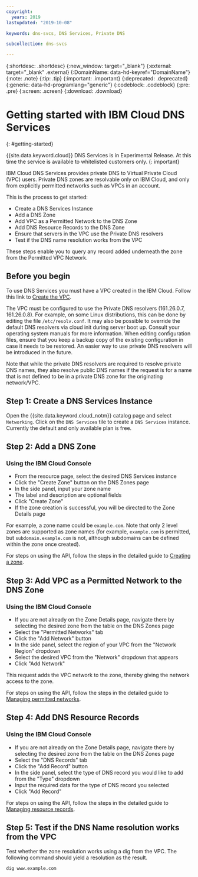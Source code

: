 ```yaml
---
copyright:
  years: 2019
lastupdated: "2019-10-08"

keywords: dns-svcs, DNS Services, Private DNS

subcollection: dns-svcs

---
```


{:shortdesc: .shortdesc}
{:new_window: target="_blank"}
{:external: target="_blank" .external}
{:DomainName: data-hd-keyref="DomainName"}
{:note: .note}
{:tip: .tip}
{:important: .important}
{:deprecated: .deprecated}
{:generic: data-hd-programlang="generic"}
{:codeblock: .codeblock}
{:pre: .pre}
{:screen: .screen}
{:download: .download}

# Getting started with IBM Cloud DNS Services
{: #getting-started}

{{site.data.keyword.cloud}} DNS Services is in Experimental Release. At this time the service is available to whitelisted customers only.
{: important}

IBM Cloud DNS Services provides private DNS to Virtual Private Cloud (VPC) users. Private DNS zones are resolvable only on IBM Cloud, and only from explicitly permitted networks such as VPCs in an account.

This is the process to get started:

- Create a DNS Services Instance
- Add a DNS Zone
- Add VPC as a Permitted Network to the DNS Zone
- Add DNS Resource Records to the DNS Zone
- Ensure that servers in the VPC use the Private DNS resolvers
- Test if the DNS name resolution works from the VPC

These steps enable you to query any record added underneath the zone from the Permitted VPC Network.

## Before you begin

To use DNS Services you must have a VPC created in the IBM Cloud. Follow this link to [Create the VPC](/docs/vpc-on-classic?topic=vpc-on-classic-creating-a-vpc-using-the-rest-apis).

The VPC must be configured to use the Private DNS resolvers (161.26.0.7, 161.26.0.8). For example, on some Linux distributions, this can be done by editing the file `/etc/resolv.conf`. It may also be possible to override the default DNS resolvers via cloud init during server boot up. Consult your operating system manuals for more information. When editing configuration files, ensure that you keep a backup copy of the existing configuration in case it needs to be restored. An easier way to use private DNS resolvers will be introduced in the future.

Note that while the private DNS resolvers are required to resolve private DNS names, they also resolve public DNS names if the request is for a name that is not defined to be in a private DNS zone for the originating network/VPC.

## Step 1: Create a DNS Services Instance

Open the {{site.data.keyword.cloud_notm}} catalog page and select `Networking`. Click on the `DNS Services` tile to create a `DNS Services` instance. Currently the default and only available plan is free.

## Step 2: Add a DNS Zone

### Using the IBM Cloud Console
- From the resource page, select the desired DNS Services instance
- Click the "Create Zone" button on the DNS Zones page
- In the side panel, input your zone name
- The label and description are optional fields
- Click "Create Zone"
- If the zone creation is successful, you will be directed to the Zone Details page

For example, a zone name could be `example.com`. Note that only 2 level zones are supported as zone names (for example, `example.com` is permitted, but `subdomain.example.com` is not, although subdomains can be defined within the zone once created). 

For steps on using the API, follow the steps in the detailed guide to [Creating a zone](/docs/dns-svcs?topic=dns-svcs-Manage-dns-zones#create-a-dns-zone).


## Step 3: Add VPC as a Permitted Network to the DNS Zone

### Using the IBM Cloud Console
- If you are not already on the Zone Details page, navigate there by selecting the desired zone from the table on the DNS Zones page
- Select the "Permitted Networks" tab
- Click the "Add Network" button
- In the side panel, select the region of your VPC from the "Network Region" dropdown
- Select the desired VPC from the "Network" dropdown that appears
- Click "Add Network"

This request adds the VPC network to the zone, thereby giving the network access to the zone.

For steps on using the API, follow the steps in the detailed guide to [Managing permitted networks](/docs/dns-svcs?topic=dns-svcs-manage-acls#create-acl-entry).


## Step 4: Add DNS Resource Records

### Using the IBM Cloud Console
- If you are not already on the Zone Details page, navigate there by selecting the desired zone from the table on the DNS Zones page
- Select the "DNS Records" tab
- Click the "Add Record" button
- In the side panel, select the type of DNS record you would like to add from the "Type" dropdown
- Input the required data for the type of DNS record you selected
- Click "Add Record" 

For steps on using the API, follow the steps in the detailed guide to [Managing resource records](/docs/dns-svcs?topic=dns-svcs-resource-record#create-an-a-resource-record).

## Step 5: Test if the DNS Name resolution works from the VPC

Test whether the zone resolution works using a dig from the VPC. The following command should yield a resolution as the result.

```shell
dig www.example.com
```

